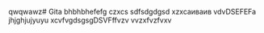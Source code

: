 qwqwawz# Gita
bhbhbhefefg
czxcs
sdfsdgdgsd
xzxcаиваив
vdvDSEFEFa
jhjghjujyuyu
xcvfvgdsgsgDSVFffvzv
vvzxfvzfvxv
